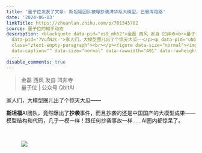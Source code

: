 ```yaml
---
title: '量子位发表了文章: 斯坦福团队被曝抄袭清华系大模型，已删库跑路'
date: '2024-06-03'
linkTitle: https://zhuanlan.zhihu.com/p/701345702
source: 量子位的知乎动态
description: <blockquote data-pid="xs9_mh52">金磊 西风 发自 凹非寺<br>量子位 | 公众号 QbitAI</blockquote><p
  data-pid="7VufN2c-">家人们，大模型圈儿出了个惊天大瓜——</p><p data-pid="uNoof1oZ"><b>斯坦福</b>AI团队，竟然曝出了<b>抄袭</b>事件，而且抄袭的还是中国国产的大模型成果——模型结构和代码，几乎一模一样！跟任何抄袭事故一样……AI圈内都惊呆了。</p><p
  class="ztext-empty-paragraph"><br></p><figure data-size="normal"><img src="https://pic4.zhimg.com/v2-0a30425f33859aeda6714a57ce02673f.jpg"
  data-caption="" data-size="normal" data-rawwidth="491" data-rawheight="244" data-thumbnail="https://pic4.zhimg.com/v2-0a30425f33859aeda6714a57ce02673f_b.jpg"
  ...
disable_comments: true
---
```

<blockquote data-pid="xs9_mh52">金磊 西风 发自 凹非寺<br>量子位 | 公众号 QbitAI</blockquote><p data-pid="7VufN2c-">家人们，大模型圈儿出了个惊天大瓜——</p><p data-pid="uNoof1oZ"><b>斯坦福</b>AI团队，竟然曝出了<b>抄袭</b>事件，而且抄袭的还是中国国产的大模型成果——模型结构和代码，几乎一模一样！跟任何抄袭事故一样……AI圈内都惊呆了。</p><p class="ztext-empty-paragraph"><br></p><figure data-size="normal"><img src="https://pic4.zhimg.com/v2-0a30425f33859aeda6714a57ce02673f.jpg" data-caption="" data-size="normal" data-rawwidth="491" data-rawheight="244" data-thumbnail="https://pic4.zhimg.com/v2-0a30425f33859aeda6714a57ce02673f_b.jpg" ...